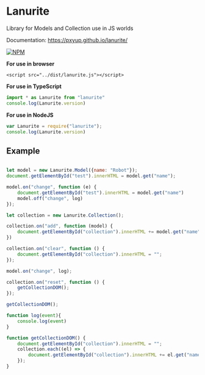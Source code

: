 # Lanurite
Library for Models and Collection use in JS worlds

Documentation:
https://pxyup.github.io/lanurite/

[![NPM](https://nodei.co/npm/lanurite.png?downloads=true&downloadRank=true&stars=true)](https://nodei.co/npm/lanurite/)

**For use in browser**

`<script src="../dist/lanurite.js"></script>`

**For use in TypeScript**

```typescript
import * as Lanurite from "lanurite"
console.log(Lanurite.version)

```

**For use in NodeJS**

```javascript
var Lanurite = require("lanurite");
console.log(Lanurite.version)
```

## Example

```javascript

let model = new Lanurite.Model({name: "Robot"});
document.getElementById("test").innerHTML = model.get("name");

model.on("change", function (e) {
    document.getElementById("test").innerHTML = model.get("name")
    model.off("change", log)
});

let collection = new Lanurite.Collection();

collection.on("add", function (model) {
    document.getElementById("collection").innerHTML += model.get("name") + "<br>"
})

collection.on("clear", function () {
    document.getElementById("collection").innerHTML = "";
});

model.on("change", log);

collection.on("reset", function () {
    getCollectionDOM();
});

getCollectionDOM();

function log(event){
    console.log(event)
}

function getCollectionDOM() {
    document.getElementById("collection").innerHTML = "";
    collection.each((el) => {
        document.getElementById("collection").innerHTML += el.get("name") + "<br>"
    });
}
```
